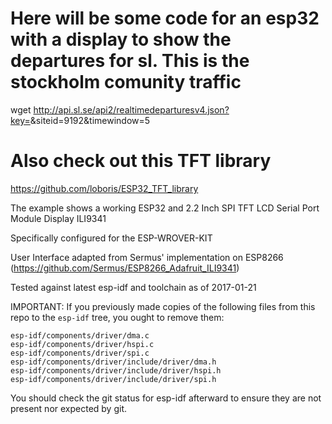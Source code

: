 
# Here will be some code for an esp32 with a display to show the departures for sl. This is the stockholm comunity traffic

wget http://api.sl.se/api2/realtimedeparturesv4.json?key=<KEY>&siteid=9192&timewindow=5

# Also check out this TFT library
https://github.com/loboris/ESP32_TFT_library

The example shows a working ESP32 and 2.2 Inch SPI TFT LCD Serial Port Module Display ILI9341

Specifically configured for the ESP-WROVER-KIT

User Interface adapted from Sermus' implementation on ESP8266 (https://github.com/Sermus/ESP8266_Adafruit_ILI9341)

Tested against latest esp-idf and toolchain as of 2017-01-21

IMPORTANT: If you previously made copies of the following files from this repo to the `esp-idf` tree, you ought to remove them:

    esp-idf/components/driver/dma.c
    esp-idf/components/driver/hspi.c
    esp-idf/components/driver/spi.c
    esp-idf/components/driver/include/driver/dma.h
    esp-idf/components/driver/include/driver/hspi.h
    esp-idf/components/driver/include/driver/spi.h

You should check the git status for esp-idf afterward to ensure they are not present nor expected by git.
